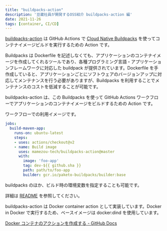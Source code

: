 ```yaml
---
title: "buildpacks-action"
description: '豆蔵社員が開発するOSS紹介 buildpacks-action 編'
date: 2021-11-26
tags: [container, CI/CD]
---
```


[buildpacks-action](https://github.com/mamezou-tech/buildpacks-action) は GitHub Actions で [Cloud Native Buildpacks](https://buildpacks.io) を使ってコンテナイメージビルドを実行するための Action です。

Buildpacks は Dockerfile を記述しなくても、アプリケーションのコンテナイメージを作成してくれるツールであり、各種プログラミング言語・アプリケーションフレームワークに対応した buildpack が提供されています。Dockerfile を手作成していると、アプリケーションごとにソフトウェアのバージョンアップに対応してメンテナンスを行う必要がありますが、Buildpacks を利用することでメンテナンスのコストを低減することが可能です。

buildpacks-action は、この Buildpacks を使って GitHub Actions ワークフローでアプリケーションのコンテナイメージをビルドするための Action です。

ワークフローでの利用イメージです。

```yaml
jobs:
  build-maven-app:
    runs-on: ubuntu-latest
    steps:
    - uses: actions/checkout@v2
    - name: Build image
      uses: mamezou-tech/buildpacks-action@master
      with:
        image: 'foo-app'
        tag: dev-${{ github.sha }}
        path: path/to/foo-app
        builder: gcr.io/paketo-buildpacks/builder:base
```
buildpacks のほか、ビルド時の環境変数を指定することも可能です。

詳細は [README](https://github.com/mamezou-tech/buildpacks-action/blob/master/README.md) を参照してください。

buildpacks-action は Docker container action として実装しています。Docker in Docker で実行するため、ベースイメージは docker:dind を使用しています。

[Docker コンテナのアクションを作成する - GitHub Docs](https://docs.github.com/ja/actions/creating-actions/creating-a-docker-container-action)
